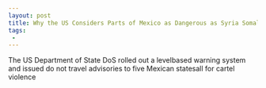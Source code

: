```yaml
---
layout: post
title: Why the US Considers Parts of Mexico as Dangerous as Syria Somalia
tags:
 -
---
```

The US Department of State DoS rolled out a levelbased warning system and issued do not travel advisories to five Mexican statesall for cartel violence
